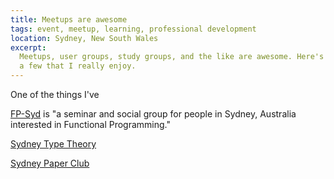```yaml
---
title: Meetups are awesome
tags: event, meetup, learning, professional development
location: Sydney, New South Wales
excerpt: 
  Meetups, user groups, study groups, and the like are awesome. Here's
  a few that I really enjoy.
---
```


One of the things I've 

[FP-Syd][1] is "a seminar and social group for people in Sydney,
Australia interested in Functional Programming."

[Sydney Type Theory][2]

[Sydney Paper Club][3]

[1]: http://fp-syd.ouroborus.net/
[2]: http://www.meetup.com/Sydney-Type-Theory/
[3]: http://www.meetup.com/Sydney-Paper-Club/
